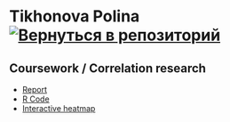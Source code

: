 # Tikhonova Polina    [![Вернуться в репозиторий](https://pollytikhonova.github.io/coursework/GitHub-Mark-32px.png "Вернуться в репозиторий")](https://github.com/PollyTikhonova/coursework/tree/master/correlation)
## Coursework / Correlation research

* [Report](https://PollyTikhonova.github.io/coursework/correlation/Correlation.%20Report.slides.html)
* [R Code](https://PollyTikhonova.github.io/coursework/correlation/Correlations%20R%20code.html)
* [Interactive heatmap](https://PollyTikhonova.github.io/coursework/correlation/Correlations%20Interactive%20version%20сlassic.html)
